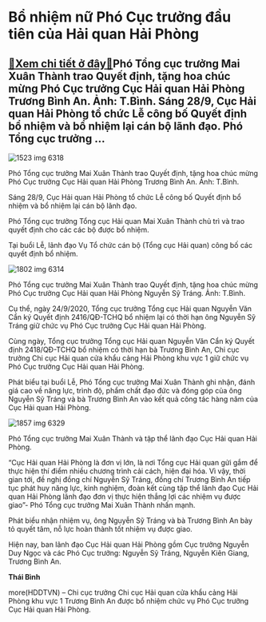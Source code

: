 Bổ nhiệm nữ Phó Cục trưởng đầu tiên của Hải quan Hải Phòng
==========================================================

[:gift:Xem chi tiết ở đây:gift:](https://hddtvn.com/bo-nhiem-nu-pho-cuc-truong-dau-tien-cua-hai-quan-hai-phong/)Phó Tổng cục trưởng Mai Xuân Thành trao Quyết định, tặng hoa chúc mừng Phó Cục trưởng Cục Hải quan Hải Phòng Trương Bình An. Ảnh: T.Bình. Sáng 28/9, Cục Hải quan Hải Phòng tổ chức Lễ công bố Quyết định bổ nhiệm và bổ nhiệm lại cán bộ lãnh đạo. Phó Tổng cục trưởng …
-------------------------------------------------------------------------------------------------------------------------------------------------------------------------------------------------------------------------------------------------------------------------





![1523 img 6318](https://haiquanonline.com.vn/stores/news_dataimages/binhht/092020/28/10/in_article/1523_IMG_6318.jpg?rt=20200928121423 "undefined")


Phó Tổng cục trưởng Mai Xuân Thành trao Quyết định, tặng hoa chúc mừng Phó Cục trưởng Cục Hải quan Hải Phòng Trương Bình An. Ảnh: T.Bình.



Sáng 28/9, Cục Hải quan Hải Phòng tổ chức Lễ công bố Quyết định bổ nhiệm và bổ nhiệm lại cán bộ lãnh đạo.


Phó Tổng cục trưởng Tổng cục Hải quan Mai Xuân Thành chủ trì và trao quyết định cho các các bộ được bổ nhiệm.


Tại buổi Lễ, lãnh đạo Vụ Tổ chức cán bộ (Tổng cục Hải quan) công bố các quyết định bổ nhiệm.





![1802 img 6314](https://haiquanonline.com.vn/stores/news_dataimages/binhht/092020/28/10/in_article/1802_IMG_6314.jpg?rt=20200928121423 "undefined")


Phó Tổng cục trưởng Mai Xuân Thành trao Quyết định, tặng hoa chúc mừng Phó Cục trưởng Cục Hải quan Hải Phòng Nguyễn Sỹ Tráng. Ảnh: T.Bình.



Cụ thể, ngày 24/9/2020, Tổng cục trưởng Tổng cục Hải quan Nguyễn Văn Cẩn ký Quyết định 2416/QĐ-TCHQ bổ nhiệm lại có thời hạn ông Nguyễn Sỹ Tráng giữ chức vụ Phó Cục trưởng Cục Hải quan Hải Phòng.


Cùng ngày, Tổng cục trưởng Tổng cục Hải quan Nguyễn Văn Cẩn ký Quyết định 2418/QĐ-TCHQ bổ nhiệm có thời hạn bà Trương Bình An, Chi cục trưởng Chi cục Hải quan cửa khẩu cảng Hải Phòng khu vực 1 giữ chức vụ Phó Cục trưởng Cục Hải quan Hải Phòng.


Phát biểu tại buổi Lễ, Phó Tổng cục trưởng Mai Xuân Thành ghi nhận, đánh giá cao về năng lực, trình độ, phẩm chất đạo đức và đóng góp của ông Nguyễn Sỹ Tráng và bà Trương Bình An vào kết quả công tác hàng năm của Cục Hải quan Hải Phòng.





![1857 img 6329](https://haiquanonline.com.vn/stores/news_dataimages/binhht/092020/28/10/in_article/1857_IMG_6329.jpg?rt=20200928121423 "undefined")


Phó Tổng cục trưởng Mai Xuân Thành và tập thể lãnh đạo Cục Hải quan Hải Phòng.



“Cục Hải quan Hải Phòng là đơn vị lớn, là nơi Tổng cục Hải quan gửi gắm để thực hiện thí điểm nhiều chương trình cải cách, hiện đại hóa. Vì vậy, thời gian tới, đề nghị đồng chí Nguyễn Sỹ Tráng, đồng chí Trương Bình An tiếp tục phát huy năng lực, kinh nghiệm, đoàn kết cùng tập thể lãnh đạo Cục Hải quan Hải Phòng lãnh đạo đơn vị thực hiện thắng lợi các nhiệm vụ được giao”- Phó Tổng cục trưởng Mai Xuân Thành nhấn mạnh.


Phát biểu nhận nhiệm vụ, ông Nguyễn Sỹ Tráng và bà Trương Bình An bày tỏ quyết tâm, nỗ lực hoàn thành tốt nhiệm vụ được giao.


Hiện nay, ban lãnh đạo Cục Hải quan Hải Phòng gồm Cục trưởng Nguyễn Duy Ngọc và các Phó Cục trưởng: Nguyễn Sỹ Tráng, Nguyễn Kiên Giang, Trương Bình An.




**Thái Bình**



more(HDDTVN) – Chi cục trưởng Chi cục Hải quan cửa khẩu cảng Hải Phòng khu vực 1 Trương Bình An được bổ nhiệm chức vụ Phó Cục trưởng Cục Hải quan Hải Phòng.

